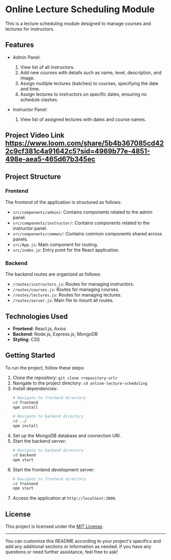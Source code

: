 


# Online Lecture Scheduling Module

This is a lecture scheduling module designed to manage courses and lectures for instructors.

## Features

- Admin Panel:
  1. View list of all instructors.
  2. Add new courses with details such as name, level, description, and image.
  3. Assign multiple lectures (batches) to courses, specifying the date and time.
  4. Assign lectures to instructors on specific dates, ensuring no schedule clashes.

- Instructor Panel:
  1. View list of assigned lectures with dates and course names.
     
## Project Video Link https://www.loom.com/share/5b4b367085cd422c9cf381c4a91642c5?sid=4969b77e-4851-498e-aea5-465d67b345ec

## Project Structure

### Frontend

The frontend of the application is structured as follows:

- `src/components/admin/`: Contains components related to the admin panel.
- `src/components/instructor/`: Contains components related to the instructor panel.
- `src/components/common/`: Contains common components shared across panels.
- `src/App.js`: Main component for routing.
- `src/index.js`: Entry point for the React application.

### Backend

The backend routes are organized as follows:

- `/routes/instructors.js`: Routes for managing instructors.
- `/routes/courses.js`: Routes for managing courses.
- `/routes/lectures.js`: Routes for managing lectures.
- `/routes/server.js`: Main file to mount all routes.

## Technologies Used

- **Frontend**: React.js, Axios
- **Backend**: Node.js, Express.js, MongoDB
- **Styling**: CSS

## Getting Started

To run the project, follow these steps:

1. Clone the repository: `git clone <repository-url>`
2. Navigate to the project directory: `cd online-lecture-scheduling`
3. Install dependencies:
   ```bash
   # Navigate to frontend directory
   cd frontend
   npm install

   # Navigate to backend directory
   cd ../
   npm install
   ```
4. Set up the MongoDB database and connection URI.
5. Start the backend server:
   ```bash
   # Navigate to backend directory
   cd backend
   npm start
   ```
6. Start the frontend development server:
   ```bash
   # Navigate to frontend directory
   cd frontend
   npm start
   ```
7. Access the application at `http://localhost:3000`.

## License

This project is licensed under the [MIT License](LICENSE).

---

You can customize this README according to your project's specifics and add any additional sections or information as needed. If you have any questions or need further assistance, feel free to ask!
